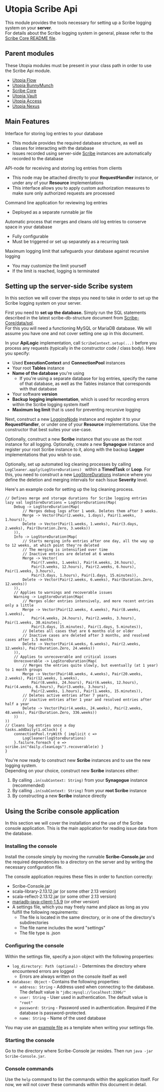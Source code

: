 # Utopia Scribe Api
This module provides the tools necessary for setting up a Scribe logging system on your **server**.  
For details about the Scribe logging system in general, please refer to the 
[Scribe Core README file](https://github.com/Mikkomario/Utopia-Scala/tree/master/Scribe/Scribe-Core).

## Parent modules
These Utopia modules must be present in your class path in order to use the Scribe Api module.
- [Utopia Flow](https://github.com/Mikkomario/Utopia-Scala/tree/master/Flow)
- [Utopia BunnyMunch](https://github.com/Mikkomario/Utopia-Scala/tree/master/BunnyMunch)
- [Scribe Core](https://github.com/Mikkomario/Utopia-Scala/tree/master/Scribe/Scribe-Core)
- [Utopia Vault](https://github.com/Mikkomario/Utopia-Scala/tree/master/Vault)
- [Utopia Access](https://github.com/Mikkomario/Utopia-Scala/tree/master/Access)
- [Utopia Nexus](https://github.com/Mikkomario/Utopia-Scala/tree/master/Nexus)

## Main Features

Interface for storing log entries to your database
- This module provides the required database structure, as well as classes for interacting with the database
- Issues recorded using server-side 
  [Scribe](https://github.com/Mikkomario/Utopia-Scala/blob/master/Scribe/Scribe-Api/src/utopia/scribe/api/controller/logging/Scribe.scala) 
  instances are automatically recorded to the database

API-node for receiving and storing log entries from clients
- This node may be attached directly to your **RequestHandler** instance, 
  or under any of your **Resource** implementations
- This interface allows you to apply custom authorization measures to make sure only authorized requests are processed

Command line application for reviewing log entries
- Deployed as a separate runnable jar file

Automatic process that merges and cleans old log entries to conserve space in your database
- Fully configurable
- Must be triggered or set up separately as a recurring task

Maximum logging limit that safeguards your database against recursive logging
- You may customize the limit yourself
- If the limit is reached, logging is terminated

## Setting up the server-side Scribe system
In this section we will cover the steps you need to take in order to set up the Scribe logging system on your server.

First you need to **set up the database.** 
Simply run the SQL statements described in the latest scribe-db-structure document from 
[Scribe-Core/data/sql](https://github.com/Mikkomario/Utopia-Scala/tree/development/Scribe/Scribe-Core/data/sql).  
For this you will need a functioning MySQL or MariaDB database. 
We will assume you have one and not cover setting one up in this document.

In your **ApiLogic** implementation, call `ScribeContext.setup(...)` before you process any requests 
(typically in the constructor code / class body). 
Here you specify:
- Used **ExecutionContext** and **ConnectionPool** instances
- Your root **Tables** instance
- **Name of the database** you're using
  - If you're using a separate database for log entries, specify the name of that database, 
    as well as the Tables instance that corresponds with that database
- Your software **version**
- **Backup logging implementation**, which is used for recording errors within the Scribe logging system itself
- **Maximum log limit** that is used for preventing recursive logging

Next, construct a new 
[LoggingNode](https://github.com/Mikkomario/Utopia-Scala/blob/master/Scribe/Scribe-Api/src/utopia/scribe/api/rest/logging/LoggingNode.scala) 
instance and register it to your **RequestHandler**, 
or under one of your **Resource** implementations. Use the constructor that best suites your use-case.

Optionally, construct a new **Scribe** instance that you use as the root instance for all logging.
Optionally, create a new **Synagogue** instance and register your root Scribe instance to it, 
along with the backup **Logger** implementations that you wish to use.

Optionally, set up automated log cleaning processes by calling `LogCleaner.apply(LogStoreDurations) `
within a **TimedTask** or **Loop**. 
For this, you need to construct a new 
[LogStoreDurations](https://github.com/Mikkomario/Utopia-Scala/blob/master/Scribe/Scribe-Api/src/utopia/scribe/api/model/cached/logging/LogStoreDurations.scala) 
instance where you define the deletion and merging intervals for each Issue **Severity** level.

Here's an example code for setting up the log cleaning process.
```
// Defines merge and storage durations for Scribe logging entries
lazy val logStoreDurations = LogStoreDurations(Map(
    Debug -> LogStoreDuration(Map(
        // Merges debug logs after 1 week. Deletes them after 3 weeks.
        Merge -> Vector(Pair(2.weeks, 1.days), Pair(1.weeks, 1.hours)),
        Delete -> Vector(Pair(1.weeks, 1.weeks), Pair(3.days, 2.weeks), Pair(Duration.Zero, 3.weeks))
    )),
    Info -> LogStoreDuration(Map(
        // Starts merging info entries after one day, all the way up to 12 weeks, at which point they're deleted
        // The merging is intensified over time
        // Inactive entries are deleted at 6 weeks
        Merge -> Vector(
            Pair(7.weeks, 1.weeks), Pair(4.weeks, 24.hours),
            Pair(3.weeks, 12.hours), Pair(2.weeks, 6.hours), Pair(1.weeks, 3.hours),
            Pair(3.days, 1.hours), Pair(1.days, 15.minutes)),
        Delete -> Vector(Pair(2.weeks, 6.weeks), Pair(Duration.Zero, 12.weeks))
    )),
    // Applies to warnings and recoverable issues
    Warning -> LogStoreDuration(Map(
        // Merges older entries intensively, and more recent entries only a little
        Merge -> Vector(Pair(12.weeks, 4.weeks), Pair(8.weeks, 1.weeks),
            Pair(4.weeks, 24.hours), Pair(2.weeks, 3.hours), Pair(1.weeks, 30.minutes),
            Pair(3.days, 15.minutes), Pair(1.days, 5.minutes)),
        // Deletes all cases that are 6 months old or older
        // Inactive cases are deleted after 3 months, and resolved cases after 1.5 months
        Delete -> Vector(Pair(4.weeks, 6.weeks), Pair(2.weeks, 12.weeks), Pair(Duration.Zero, 24.weeks))
    )),
    // Applies to unrecoverable and critical issues
    Unrecoverable -> LogStoreDuration(Map(
        // Merges the entries quite slowly, but eventually (at 1 year) to 1 month groups
        Merge -> Vector(Pair(48.weeks, 4.weeks), Pair(20.weeks, 2.weeks), Pair(12.weeks, 1.weeks),
            Pair(8.weeks, 24.hours), Pair(6.weeks, 12.hours), Pair(4.weeks, 6.hours), Pair(3.weeks, 3.hours),
            Pair(2.weeks, 1.hours), Pair(1.weeks, 15.minutes)),
        // Deletes active entries after 7 years,
        // inactive entries after 1 year and resolved entries after half a year
        Delete -> Vector(Pair(4.weeks, 24.weeks), Pair(2.weeks, 48.weeks), Pair(Duration.Zero, 336.weeks))
    ))
))
// Cleans log entries once a day
tasks.addDaily(1.oClock) {
    connectionPool.tryWith { implicit c =>
        LogCleaner(logStoreDurations)
    }.failure.foreach { e => scribe.in("daily.cleanLogs").recoverable(e) }
}
```

You're now ready to construct new **Scribe** instances and to use the new logging system.  
Depending on your choice, construct new **Scribe** instances either:
1. By calling `.in(subContext: String)` from your **Synagogue** instance (recommended)
2. By calling `.in(subContext: String)` from your **root Scribe** instance
3. By constructing a new **Scribe** instance directly

## Using the Scribe console application
In this section we will cover the installation and the use of the Scribe console application. 
This is the main application for reading issue data from the database.

### Installing the console
Install the console simply by moving the runnable **Scribe-Console.jar** and the required dependencies 
to a directory on the server and by writing the necessary configuration file.

The console application requires these files in order to function correctly:
- Scribe-Console.jar
- scala-library-2.13.12.jar (or some other 2.13 version)
- scala-reflect-2.13.12.jar (or some other 2.13 version)
- [mariadb-java-client-1.5.9](https://github.com/Mikkomario/Utopia-Scala/tree/master/Vault/lib) (or other version)
- A settings file, which you may freely name and place as long as you fulfill the following requirements:
  - The file is located in the same directory, or in one of the directory's subdirectories
  - The file name includes the word "settings"
  - The file type is .json

### Configuring the console
Within the settings file, specify a json object with the following properties:
- `log_directory: Path (optional)` - Determines the directory where encountered errors are logged
  - Errors are always written on the console itself as well
- `database: Object` - Contains the following properties:
  - `address: String` - Address used when connecting to the database. The default value is `"jdbc:mysql://localhost:3306/"`
  - `user: String` - User used in authentication. The default value is `"root"`
  - `password: String` - Password used in authentication. Required if the database is password-protected.
  - `name: String` - Name of the used database

You may use an 
[example file](https://github.com/Mikkomario/Utopia-Scala/blob/development/Scribe/Scribe-Api/console-app/example-settings.json) 
as a template when writing your settings file.

### Starting the console
Go to the directory where Scribe-Console jar resides. Then run `java -jar Scribe-Console.jar`.

### Console commands
Use the `help` command to list the commands within the application itself. 
For now, we will not cover these commands within this document in detail.